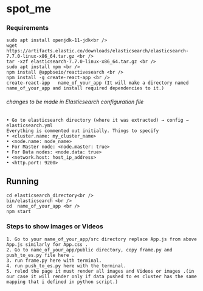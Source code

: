 # spot_me
### Requirements
    sudo apt install openjdk-11-jdk<br />
    wget https://artifacts.elastic.co/downloads/elasticsearch/elasticsearch-7.7.0-linux-x86_64.tar.gz <br />
    tar -xzf elasticsearch-7.7.0-linux-x86_64.tar.gz <br />
    sudo apt install npm <br />
    npm install @appbseio/reactivesearch <br />
    npm install -g create-react-app <br />
    create-react-app   name_of_your_app (It will make a directory named name_of_your_app and install required dependencies to it.)
    

###### changes to be made in Elasticsearch configuration file 
    • Go to elasticsearch directory (where it was extracted) → config → elasticsearch.yml
    Everything is commented out initially. Things to specify
    • <cluster.name: my_cluster_name>
    • <node.name: node_name>
    • For Master node: <node.master: true>
    • For Data nodes: <node.data: true>
    • <network.host: host_ip_address>
    • <http.port: 9200>
    
## Running
    cd elasticsearch_directory<br />
    bin/elasticsearch <br />
    cd  name_of_your_app <br />
    npm start

### Steps to show images or Videos 
    1. Go to your name_of_your_app/src directory replace App.js from above App.js similarly for App.css .
    2. Go to name_of_your_app/public directory, copy frame.py and push_to_es.py file here .
    3. run frame.py here with terminal.
    4. run push_to_es.py here with the terminal.
    5. relod the page it must render all images and Videos or images .(in our case it will render only if data pushed to es cluster has the same mapping that i defined in python script.)

